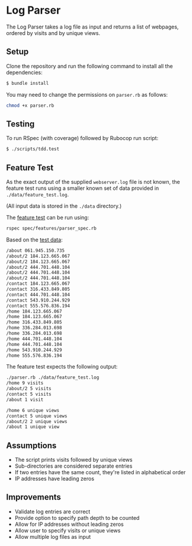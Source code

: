 # Log Parser

The Log Parser takes a log file as input and returns a list of webpages, ordered by visits and by unique views.

## Setup

Clone the repository and run the following command to install all the dependencies:

```bash
$ bundle install  
```

You may need to change the permissions on `parser.rb` as follows:
```bash
chmod +x parser.rb
```

## Testing

To run RSpec (with coverage) followed by Rubocop run script:  

```bash
$ ./scripts/tdd.test
```

## Feature Test

As the exact output of the supplied `webserver.log` file is not known, the feature test runs using a smaller known set of data provided in `./data/feature_test.log`.

(All input data is stored in the `./data` directory.)

The [feature test](./spec/features/parser_spec.rb) can be run using:
```bash
rspec spec/features/parser_spec.rb
```
Based on the [test data](./data/feature_test.log):

```bash
/about 061.945.150.735
/about/2 184.123.665.067
/about/2 184.123.665.067
/about/2 444.701.448.104
/about/2 444.701.448.104
/about/2 444.701.448.104
/contact 184.123.665.067
/contact 316.433.849.805
/contact 444.701.448.104
/contact 543.910.244.929
/contact 555.576.836.194
/home 184.123.665.067
/home 184.123.665.067
/home 316.433.849.805
/home 336.284.013.698
/home 336.284.013.698
/home 444.701.448.104
/home 444.701.448.104
/home 543.910.244.929
/home 555.576.836.194
```

 The feature test expects the following output:

```bash
./parser.rb ./data/feature_test.log
/home 9 visits
/about/2 5 visits
/contact 5 visits
/about 1 visit

/home 6 unique views
/contact 5 unique views
/about/2 2 unique views
/about 1 unique view
```

## Assumptions

- The script prints visits followed by unique views
- Sub-directories are considered separate entries
- If two entries have the same count, they're listed in alphabetical order  
- IP addresses have leading zeros

## Improvements

- Validate log entries are correct
- Provide option to specify path depth to be counted
- Allow for IP addresses without leading zeros
- Allow user to specify visits or unique views
- Allow multiple log files as input
